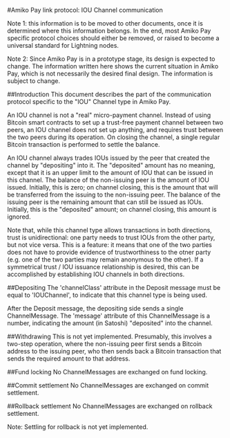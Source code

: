 #Amiko Pay link protocol: IOU Channel communication

Note 1: this information is to be moved to other documents, once it is
determined where this information belongs. In the end, most Amiko Pay specific
protocol choices should either be removed, or raised to become a universal
standard for Lightning nodes.

Note 2: Since Amiko Pay is in a prototype stage, its design is expected to
change. The information written here shows the current situation in Amiko Pay,
which is not necessarily the desired final design. The information is subject to
change.


##Introduction
This document describes the part of the communication protocol specific to the
"IOU" Channel type in Amiko Pay.

An IOU channel is not a "real" micro-payment channel. Instead of using Bitcoin
smart contracts to set up a trust-free payment channel between two peers, an IOU
channel does not set up anything, and requires trust between the two peers
during its operation. On closing the channel, a single regular Bitcoin
transaction is performed to settle the balance.

An IOU channel always trades IOUs issued by the peer that created the channel
by "depositing" into it. The "deposited" amount has no meaning, except that it
is an upper limit to the amount of IOU that can be issued in this channel.
The balance of the non-issuing peer is the amount of IOU issued. Initially,
this is zero; on channel closing, this is the amount that will be transferred
from the issuing to the non-issuing peer. The balance of the issuing peer is
the remaining amount that can still be issued as IOUs. Initially, this is the
"deposited" amount; on channel closing, this amount is ignored.

Note that, while this channel type allows transactions in both directions,
trust is unidirectional: one party needs to trust IOUs from the other party,
but not vice versa. This is a feature: it means that one of the two parties
does not have to provide evidence of trustworthiness to the otner party (e.g.
one of the two parties may remain anonymous to the other). If a symmetrical
trust / IOU issuance relationship is desired, this can be accomplished by
establishing IOU channels in both directions.


##Depositing
The 'channelClass' attribute in the Deposit message must be equal to
'IOUChannel', to indicate that this channel type is being used.

After the Deposit message, the depositing side sends a single ChannelMessage.
The 'message' attribute of this ChannelMessage is a number, indicating the
amount (in Satoshi) "deposited" into the channel.


##Withdrawing
This is not yet implemented. Presumably, this involves a two-step operation,
where the non-issuing peer first sends a Bitcoin address to the issuing peer,
who then sends back a Bitcoin transaction that sends the required amount to
that address.


##Fund locking
No ChannelMessages are exchanged on fund locking.


##Commit settlement
No ChannelMessages are exchanged on commit settlement.


##Rollback settlement
No ChannelMessages are exchanged on rollback settlement.

Note: Settling for rollback is not yet implemented.

